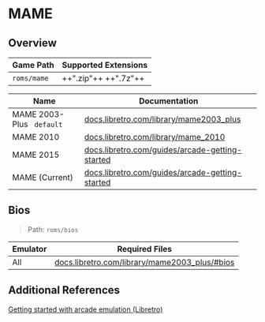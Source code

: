 # MAME

## Overview

| Game Path | Supported Extensions |
| --- | --- |
| `roms/mame` | ++".zip"++ ++".7z"++ |

| Name | Documentation |
| --- | --- |
| MAME 2003-Plus &nbsp; `default` | [docs.libretro.com/library/mame2003_plus](https://docs.libretro.com/library/mame2003_plus/) |
| MAME 2010 | [docs.libretro.com/library/mame_2010](https://docs.libretro.com/library/mame_2010/) |
| MAME 2015 | [docs.libretro.com/guides/arcade-getting-started](https://docs.libretro.com/guides/arcade-getting-started/) |
| MAME (Current) | [docs.libretro.com/guides/arcade-getting-started](https://docs.libretro.com/guides/arcade-getting-started/) |

## Bios

> Path: `roms/bios`

| Emulator | Required Files | 
| --- | --- |
| All | [docs.libretro.com/library/mame2003_plus/#bios](https://docs.libretro.com/library/mame2003_plus/#bios) |

## Additional References

[Getting started with arcade emulation (Libretro)](https://docs.libretro.com/guides/arcade-getting-started/)